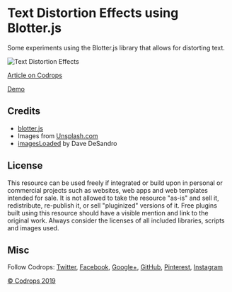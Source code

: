 # Text Distortion Effects using Blotter.js

Some experiments using the Blotter.js library that allows for distorting text.

![Text Distortion Effects](https://tympanus.net/codrops/wp-content/uploads/2019/02/TextDistortionEffects_featured.jpg)

[Article on Codrops](https://tympanus.net/codrops/?p=38200)

[Demo](http://tympanus.net/Development/TextDistortionEffects/)

## Credits

- [blotter.js](https://blotter.js.org/)
- Images from [Unsplash.com](https://unsplash.com/)
- [imagesLoaded](https://imagesloaded.desandro.com/) by Dave DeSandro

## License
This resource can be used freely if integrated or build upon in personal or commercial projects such as websites, web apps and web templates intended for sale. It is not allowed to take the resource "as-is" and sell it, redistribute, re-publish it, or sell "pluginized" versions of it. Free plugins built using this resource should have a visible mention and link to the original work. Always consider the licenses of all included libraries, scripts and images used.

## Misc

Follow Codrops: [Twitter](http://www.twitter.com/codrops), [Facebook](http://www.facebook.com/codrops), [Google+](https://plus.google.com/101095823814290637419), [GitHub](https://github.com/codrops), [Pinterest](http://www.pinterest.com/codrops/), [Instagram](https://www.instagram.com/codropsss/)


[© Codrops 2019](http://www.codrops.com)





